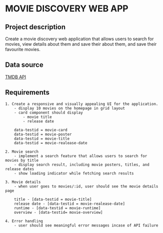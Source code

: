 # MOVIE DISCOVERY WEB APP

## Project description
 Create a movie discovery web application that allows users to search for movies, view details about them and save their about them, and save  their favourite movies. 

## Data source
[TMDB API]("")

## Requirements
    1. Create a responsive and visually appealing UI for the application.
        - display 10 movies on the homepage in grid layout
        - card component should display 
            - movie title
            - release date

```
    data-testid = movie-card
    data-testid = movie-poster
    data-testid = movie-title
    data-testid = movie-realease-date

```
    2. Movie search
        - implement a search feature that allows users to search for movies by title
        - display search result, including movie posters, titles, and release dates
        - show loading indicator while fetching search results
    
    3. Movie details
        - when user goes to movies/:id, user should see the movie details page

        title - [data-testid = movie-title]
        release date - [data-testid = movie-realease-date]
        runtime - [data-testid = movie-runtime]
        overview - [data-testid= movie-overview]

    4. Error handling
        - user should see meaningful error messages incase of API failure